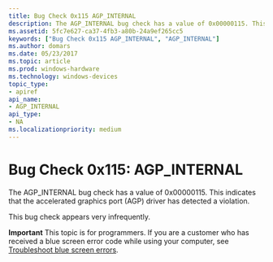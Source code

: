 ```yaml
---
title: Bug Check 0x115 AGP_INTERNAL
description: The AGP_INTERNAL bug check has a value of 0x00000115. This indicates that the accelerated graphics port (AGP) driver has detected a violation.This bug check appears very infrequently.
ms.assetid: 5fc7e627-ca37-4fb3-a80b-24a9ef265cc5
keywords: ["Bug Check 0x115 AGP_INTERNAL", "AGP_INTERNAL"]
ms.author: domars
ms.date: 05/23/2017
ms.topic: article
ms.prod: windows-hardware
ms.technology: windows-devices
topic_type:
- apiref
api_name:
- AGP_INTERNAL
api_type:
- NA
ms.localizationpriority: medium
---
```


# Bug Check 0x115: AGP\_INTERNAL


The AGP\_INTERNAL bug check has a value of 0x00000115. This indicates that the accelerated graphics port (AGP) driver has detected a violation.

This bug check appears very infrequently.

**Important** This topic is for programmers. If you are a customer who has received a blue screen error code while using your computer, see [Troubleshoot blue screen errors](http://windows.microsoft.com/windows-10/troubleshoot-blue-screen-errors).

 

 




